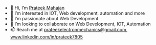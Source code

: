 - 👋 Hi, I’m [Prateek Mahajan](https://github.com/Prateek7805)
- 👀 I’m interested in IOT, Web development, automation and more
- 🌱 I’m passionate about Web Development
- 💞️ I’m looking to collaborate on Web Development, IOT, Automation
- 📫 Reach me at prateekelectronmechanics@gmail.com, www.linkedin.com/in/prateek7805
